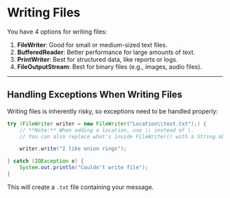 # Writing Files

You have 4 options for writing files:

1. **FileWriter**: Good for small or medium-sized text files.
2. **BufferedReader**: Better performance for large amounts of text.
3. **PrintWriter**: Best for structured data, like reports or logs.
4. **FileOutputStream**: Best for binary files (e.g., images, audio files).

---
## Handling Exceptions When Writing Files

Writing files is inherently risky, so exceptions need to be handled properly:

```java
try (FileWriter writer = new FileWriter("Location\\test.txt");) { 
    // **Note:** When adding a location, use \\ instead of \.
    // You can also replace what's inside FileWriter() with a String object.

    writer.write("I like onion rings");

} catch (IOException e) {
    System.out.println("Couldn't write file");
}
```
This will create a `.txt` file containing your message.
